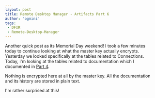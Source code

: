 ```yaml
---
layout: post
title: Remote Desktop Manager - Artifacts Part 6
author: 'ogmini'
tags:
 - DFIR
 - Remote-Desktop-Manager
---
```


Another quick post as its Memorial Day weekend! I took a few minutes today to continue looking at what the master key actually encrypts. Yesterday we looked specifically at the tables related to Connections. Today, I'm looking at the tables related to documentation which I documented in [Part 4](https://ogmini.github.io/2025/05/23/Remote-Desktop-Manager-Artifacts-Part-4.html).

Nothing is encrypted here at all by the master key. All the documentation and its history are stored in plain text.

I'm rather surprised at this!
